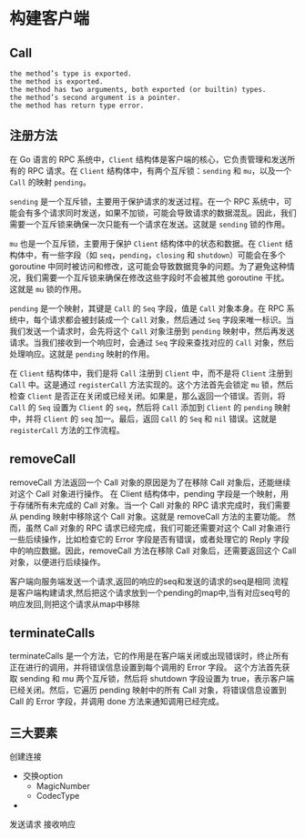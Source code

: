 # 构建客户端
## Call
```text
the method’s type is exported.
the method is exported.
the method has two arguments, both exported (or builtin) types.
the method’s second argument is a pointer.
the method has return type error.
```
## 注册方法
在 Go 语言的 RPC 系统中，`Client` 结构体是客户端的核心，它负责管理和发送所有的 RPC 请求。在 `Client` 结构体中，有两个互斥锁：`sending` 和 `mu`，以及一个 `Call` 的映射 `pending`。

`sending` 是一个互斥锁，主要用于保护请求的发送过程。在一个 RPC 系统中，可能会有多个请求同时发送，如果不加锁，可能会导致请求的数据混乱。因此，我们需要一个互斥锁来确保一次只能有一个请求在发送。这就是 `sending` 锁的作用。

`mu` 也是一个互斥锁，主要用于保护 `Client` 结构体中的状态和数据。在 `Client` 结构体中，有一些字段（如 `seq`，`pending`，`closing` 和 `shutdown`）可能会在多个 goroutine 中同时被访问和修改，这可能会导致数据竞争的问题。为了避免这种情况，我们需要一个互斥锁来确保在修改这些字段时不会被其他 goroutine 干扰。这就是 `mu` 锁的作用。

`pending` 是一个映射，其键是 `Call` 的 `Seq` 字段，值是 `Call` 对象本身。在 RPC 系统中，每个请求都会被封装成一个 `Call` 对象，然后通过 `Seq` 字段来唯一标识。当我们发送一个请求时，会先将这个 `Call` 对象注册到 `pending` 映射中，然后再发送请求。当我们接收到一个响应时，会通过 `Seq` 字段来查找对应的 `Call` 对象，然后处理响应。这就是 `pending` 映射的作用。

在 `Client` 结构体中，我们是将 `Call` 注册到 `Client` 中，而不是将 `Client` 注册到 `Call` 中。这是通过 `registerCall` 方法实现的。这个方法首先会锁定 `mu` 锁，然后检查 `Client` 是否正在关闭或已经关闭。如果是，那么返回一个错误。否则，将 `Call` 的 `Seq` 设置为 `Client` 的 `seq`，然后将 `Call` 添加到 `Client` 的 `pending` 映射中，并将 `Client` 的 `seq` 加一。最后，返回 `Call` 的 `Seq` 和 `nil` 错误。这就是 `registerCall` 方法的工作流程。

## removeCall
removeCall 方法返回一个 Call 对象的原因是为了在移除 Call 对象后，还能继续对这个 Call 对象进行操作。  在 Client 结构体中，pending 字段是一个映射，用于存储所有未完成的 Call 对象。当一个 Call 对象的 RPC 请求完成时，我们需要从 pending 映射中移除这个 Call 对象。这就是 removeCall 方法的主要功能。  然而，虽然 Call 对象的 RPC 请求已经完成，我们可能还需要对这个 Call 对象进行一些后续操作，比如检查它的 Error 字段是否有错误，或者处理它的 Reply 字段中的响应数据。因此，removeCall 方法在移除 Call 对象后，还需要返回这个 Call 对象，以便进行后续操作。


客户端向服务端发送一个请求,返回的响应的seq和发送的请求的seq是相同
流程是客户端构建请求,然后把这个请求放到一个pending的map中,当有对应seq号的响应发回,则把这个请求从map中移除
## terminateCalls
terminateCalls 是一个方法，它的作用是在客户端关闭或出现错误时，终止所有正在进行的调用，并将错误信息设置到每个调用的 Error 字段。  这个方法首先获取 sending 和 mu 两个互斥锁，然后将 shutdown 字段设置为 true，表示客户端已经关闭。然后，它遍历 pending 映射中的所有 Call 对象，将错误信息设置到 Call 的 Error 字段，并调用 done 方法来通知调用已经完成。

## 三大要素
创建连接
- 交换option
  - MagicNumber
  - CodecType
- 
发送请求
接收响应